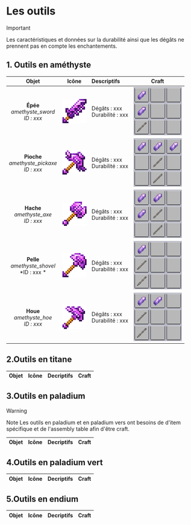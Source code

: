 # Les outils

> [!IMPORTANT]
>Les caractéristiques et données sur la durabilité ainsi que les dégâts ne prennent pas en compte les enchantements.

<style>
  .icon {
    width: 64px;
    height: 64px;
    image-rendering: pixelated;
  }
  .craft {
    width: 128px;
    height: 128px;
    image-rendering: pixelated;
  }/
  td {
    vertical-align: top;
    padding: 8px;
  }
</style>

## 1. Outils en améthyste 

| Objet | Icône | Descriptifs | Craft |
|:-----:|-------|:------------|-------|
| **Épée** <br> *amethyste_sword* <br> *ID : xxx*    | <img src="https://github.com/Katsun1236/PaladiumBedrock.Wiki/blob/c8f54fc714a93dbf32229ff43f5ac7db810abee2/static/img/items/amethyst_sword.png" class="icon" alt="Icon_amethyste_sword">     | Dégâts : xxx <br>Durabilité : xxx | <img src="https://github.com/Katsun1236/PaladiumBedrock.Wiki/blob/408d4dff7b2e44939d7bb8a6a9533315ab7460ae/static/img/crafts/amethyst_sword.png" class="craft" alt="Craft_amethyste_sword">     |
| **Pioche** <br> *amethyste_pickaxe* <br> *ID : xxx*| <img src="https://github.com/Katsun1236/PaladiumBedrock.Wiki/blob/c8f54fc714a93dbf32229ff43f5ac7db810abee2/static/img/items/amethyst_pickaxe.png" class="icon" alt="Icon_amethyste_pickaxe"> | Dégâts : xxx <br>Durabilité : xxx | <img src="https://github.com/Katsun1236/PaladiumBedrock.Wiki/blob/408d4dff7b2e44939d7bb8a6a9533315ab7460ae/static/img/crafts/amethyst_pickaxe.png" class="craft" alt="Craft_amethyste_pickaxe"> |
| **Hache** <br> *amethyste_axe* <br> *ID : xxx*     | <img src="https://github.com/Katsun1236/PaladiumBedrock.Wiki/blob/c8f54fc714a93dbf32229ff43f5ac7db810abee2/static/img/items/amethyst_axe.png" class="icon" alt="Icon_amethyste_axe">         | Dégâts : xxx <br>Durabilité : xxx | <img src="https://github.com/Katsun1236/PaladiumBedrock.Wiki/blob/408d4dff7b2e44939d7bb8a6a9533315ab7460ae/static/img/crafts/amethyst_axe.png" class="craft" alt="Craft_amethyste_axe">         |
| **Pelle** <br> *amethyste_shovel* <br> *ID : xxx * | <img src="https://github.com/Katsun1236/PaladiumBedrock.Wiki/blob/c8f54fc714a93dbf32229ff43f5ac7db810abee2/static/img/items/amethyst_shovel.png" class="icon" alt="Icon_amethyste_shovel">   | Dégâts : xxx <br>Durabilité : xxx | <img src="https://github.com/Katsun1236/PaladiumBedrock.Wiki/blob/408d4dff7b2e44939d7bb8a6a9533315ab7460ae/static/img/crafts/amethyst_shovel.png" class="craft" alt="Craft_amethyste_shovel">   |
| **Houe** <br> *amethyste_hoe* <br> *ID : xxx*      | <img src="https://github.com/Katsun1236/PaladiumBedrock.Wiki/blob/c8f54fc714a93dbf32229ff43f5ac7db810abee2/static/img/items/amethyst_hoe.png" class="icon" alt="Icon_amethyste_hoe">         | Dégâts : xxx <br>Durabilité : xxx | <img src="https://github.com/Katsun1236/PaladiumBedrock.Wiki/blob/408d4dff7b2e44939d7bb8a6a9533315ab7460ae/static/img/crafts/amethyst_hoe.png" class="craft" alt="Craft_amethyste_hoe">         |


## 2.Outils en titane

| Objet | Icône | Decriptifs | Craft | 
| :-----: | --- | :--------- | ----- |

## 3.Outils en paladium 

> [!WARNING]
> Note 
> Les outils en paladium et en paladium vers ont besoins de d'item spécifique et de l'assembly table afin d'être craft. 

| Objet | Icône | Decriptifs | Craft | 
| :-----: | --- | :--------- | ----- |

## 4.Outils en paladium vert

| Objet | Icône | Decriptifs | Craft | 
| :-----: | --- | :--------- | ----- |

## 5.Outils en endium 

| Objet | Icône | Decriptifs | Craft | 
| :-----: | --- | :--------- | ----- |